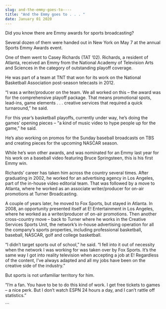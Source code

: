 ```yaml
---
slug: and-the-emmy-goes-to----
title: "And the Emmy goes to . . . "
date: January 01 2020
---
```


 
<p>Did you know there are Emmy awards for sports broadcasting?</p>
<p>
  Several dozen of them were handed out in New York on May 7 at the annual
  Sports Emmy Awards event.
</p>
<p>
  One of them went to Casey Richards (TAT ’02). Richards, a resident of Atlanta,
  received an Emmy from the National Academy of Television Arts and Sciences in
  the category of outstanding playoff coverage.
</p>
<p>
  He was part of a team at TNT that won for its work on the National Basketball
  Association post-season telecasts in 2012.
</p>
<p>
  “I was a writer/producer on the team. We all worked on this – the award was
  for the comprehensive playoff package. That means promotional spots, lead-ins,
  game elements . . . creative services that required a quick turnaround,” he
  said.
</p>
<p>
  For this year’s basketball playoffs, currently under way, he’s doing the
  games’ opening pieces – “a kind of music video to hype people up for the
  game,” he said.
</p>
<p>
  He’s also working on promos for the Sunday baseball broadcasts on TBS and
  creating pieces for the upcoming NASCAR season.
</p>
<p>
  While he’s won other awards, and was nominated for an Emmy last year for his
  work on a baseball video featuring Bruce Springsteen, this is his first Emmy
  win.
</p>
<p>
  Richards’ career has taken him across the country several times. After
  graduating in 2002, he worked for an advertising agency in Los Angeles, part
  of the in-house video editorial team. That was followed by a move to Atlanta,
  where he worked as an associate writer/producer for on-air promotions at
  Turner Broadcasting.
</p>
<p>
  A couple of years later, he moved to Fox Sports, but stayed in Atlanta. In
  2008, an opportunity presented itself at E! Entertainment in Los Angeles,
  where he worked as a writer/producer of on-air promotions. Then another
  cross-country move – back to Turner where he works in the Creative Services
  Sports Unit, the network’s in-house advertising operation for all the
  company’s sports properties, including professional basketball, baseball,
  NASCAR, golf and college basketball.
</p>
<p>
  “I didn’t target sports out of school,” he said. “I fell into it out of
  necessity when the network I was working for was taken over by Fox Sports.
  It’s the same way I got into reality television when accepting a job at E!
  Regardless of the content, I’ve always adapted and all my jobs have been on
  the creative side of the industry.”
</p>
<p>But sports is not unfamiliar territory for him.</p>
<p>
  “I’m a fan. You have to be to do this kind of work. I get free tickets to
  games – a nice perk. But I don’t watch ESPN 24 hours a day, and I can’t rattle
  off statistics.”
</p>
<p></p>
<p></p>
```
